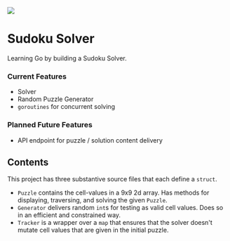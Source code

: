 <p>
  <img src="https://img.shields.io/badge/Go-%20go1.18beta1-blue">
</p>

# Sudoku Solver
Learning Go by building a Sudoku Solver. 

### Current Features

* Solver
* Random Puzzle Generator
* `goroutines` for concurrent solving

### Planned Future Features
* API endpoint for puzzle / solution content delivery

## Contents

This project has three substantive source files that each define a `struct`.

* `Puzzle` contains the cell-values in a 9x9 2d array. Has methods for displaying, traversing, and solving the given `Puzzle`.
* `Generator` delivers random `int`s for testing as valid cell values. Does so in an efficient and constrained way.
* `Tracker` is a wrapper over a `map` that ensures that the solver doesn't mutate cell values that are given in the initial puzzle. 




